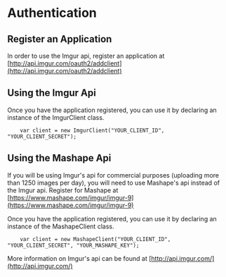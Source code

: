 # Authentication

## Register an Application
In order to use the Imgur api, register an application at [http://api.imgur.com/oauth2/addclient](http://api.imgur.com/oauth2/addclient)

## Using the Imgur Api
Once you have the application registered, you can use it by declaring an instance of the ImgurClient class.

		var client = new ImgurClient("YOUR_CLIENT_ID", "YOUR_CLIENT_SECRET");

## Using the Mashape Api
If you will be using Imgur's api for commercial purposes (uploading more than 1250 images per day), 
you will need to use Mashape's api instead of the Imgur api. Register for Mashape at [https://www.mashape.com/imgur/imgur-9](https://www.mashape.com/imgur/imgur-9)

Once you have the application registered, you can use it by declaring an instance of the MashapeClient class.

		var client = new MashapeClient("YOUR_CLIENT_ID", "YOUR_CLIENT_SECRET", "YOUR_MASHAPE_KEY");

More information on Imgur's api can be found at [http://api.imgur.com/](http://api.imgur.com/)